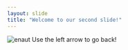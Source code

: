 ```yaml
---
layout: slide
title: "Welcome to our second slide!"
---
```

![enaut](http://cdn2.spiegel.de/images/image-1267405-860_poster_16x9-rchi-1267405.jpg)
Use the left arrow to go back!
